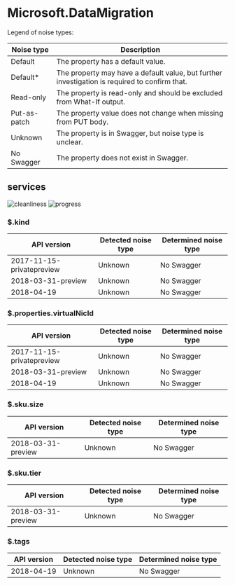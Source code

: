 # Microsoft.DataMigration

Legend of noise types:

| Noise type   | Description                                                                                   |
| ------------ | --------------------------------------------------------------------------------------------- |
| Default      | The property has a default value.                                                             |
| Default*     | The property may have a default value, but further investigation is required to confirm that. |
| Read-only    | The property is read-only and should be excluded from What-If output.                         |
| Put-as-patch | The property value does not change when missing from PUT body.                                |
| Unknown      | The property is in Swagger, but noise type is unclear.                                        |
| No Swagger   | The property does not exist in Swagger.                                                       |

## services

![cleanliness](https://img.shields.io/badge/cleanliness-10.00%25%20(1%20/%2010)-orange) ![progress](https://img.shields.io/badge/progress-0.00%25%20(0%20/%209)-red)

### \$.kind

| API version               | Detected noise type | Determined noise type |
| ------------------------- | ------------------- | --------------------- |
| 2017-11-15-privatepreview | Unknown             | No Swagger            |
| 2018-03-31-preview        | Unknown             | No Swagger            |
| 2018-04-19                | Unknown             | No Swagger            |

### \$.properties.virtualNicId

| API version               | Detected noise type | Determined noise type |
| ------------------------- | ------------------- | --------------------- |
| 2017-11-15-privatepreview | Unknown             | No Swagger            |
| 2018-03-31-preview        | Unknown             | No Swagger            |
| 2018-04-19                | Unknown             | No Swagger            |

### \$.sku.size

| API version        | Detected noise type | Determined noise type |
| ------------------ | ------------------- | --------------------- |
| 2018-03-31-preview | Unknown             | No Swagger            |

### \$.sku.tier

| API version        | Detected noise type | Determined noise type |
| ------------------ | ------------------- | --------------------- |
| 2018-03-31-preview | Unknown             | No Swagger            |

### \$.tags

| API version | Detected noise type | Determined noise type |
| ----------- | ------------------- | --------------------- |
| 2018-04-19  | Unknown             | No Swagger            |
